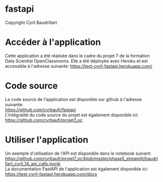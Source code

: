 # fastapi
Copyright Cyril Baudrillart

# Accéder à l'application

Cette application a été réalisée dans le cadre du projet 7 de la formation Data Scientist OpenClassrooms.
Elle a été déployée avec Heroku et est accessible à l'adresse suivante:
https://test-cyril-fastapi.herokuapp.com/

# Code source
Le code source de l'application est disponible sur github à l'adresse suivante:  
https://github.com/cyrbaufr/fastapi  
L'intégralité du code source du projet est également disponible ici:  
https://github.com/cyrbaufr/projet7_oc

# Utiliser l'application
Un exemple d'utilisation de l'API est disponible dans le notebook suivant:  
https://github.com/cyrbaufr/projet7_oc/blob/master/phase5_streamlit/baudrillart_cyril_14_api_calls.ipynb  
La documentation FastAPI de l'application est également disponible ici:  
https://test-cyril-fastapi.herokuapp.com/docs

